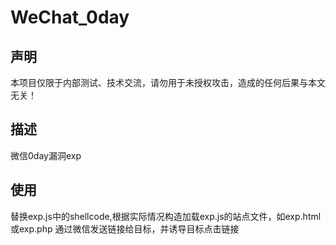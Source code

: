 # WeChat_0day

## 声明
本项目仅限于内部测试、技术交流，请勿用于未授权攻击，造成的任何后果与本文无关！

## 描述
微信0day漏洞exp

## 使用
替换exp.js中的shellcode,根据实际情况构造加载exp.js的站点文件，如exp.html或exp.php
通过微信发送链接给目标，并诱导目标点击链接
